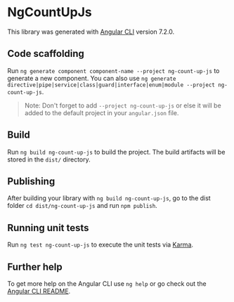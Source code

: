 # NgCountUpJs

This library was generated with [Angular CLI](https://github.com/angular/angular-cli) version 7.2.0.

## Code scaffolding

Run `ng generate component component-name --project ng-count-up-js` to generate a new component. You can also use `ng generate directive|pipe|service|class|guard|interface|enum|module --project ng-count-up-js`.
> Note: Don't forget to add `--project ng-count-up-js` or else it will be added to the default project in your `angular.json` file. 

## Build

Run `ng build ng-count-up-js` to build the project. The build artifacts will be stored in the `dist/` directory.

## Publishing

After building your library with `ng build ng-count-up-js`, go to the dist folder `cd dist/ng-count-up-js` and run `npm publish`.

## Running unit tests

Run `ng test ng-count-up-js` to execute the unit tests via [Karma](https://karma-runner.github.io).

## Further help

To get more help on the Angular CLI use `ng help` or go check out the [Angular CLI README](https://github.com/angular/angular-cli/blob/master/README.md).
